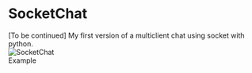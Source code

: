 # SocketChat
[To be continued] My first version of a multiclient chat using socket with python.<br>
![SocketChat](https://user-images.githubusercontent.com/61402409/77466850-34567b80-6e0b-11ea-8cf3-37a44f1db784.png)
<br>Example
